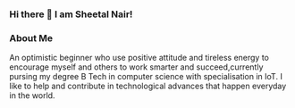 ### Hi there 👋 I am Sheetal Nair!

<!--
**snatec/snatec** is a ✨ _special_ ✨ repository because its `README.md` (this file) appears on your GitHub profile.

Here are some ideas to get you started:

- 🔭 I’m currently working on ... IoT projects
- 🌱 I’m currently learning ... Internet of things 
- 👯 I’m looking to collaborate on ...creative and interesting projects
- 🤔 I’m looking for help with ...
- 💬 Ask me about ...
- 📫 How to reach me: ...
- 😄 Pronouns: ...
- ⚡ Fun fact: ...
-->
### About Me
An optimistic beginner who use positive attitude and tireless energy to encourage myself and others to work smarter and succeed,currently pursing my degree B Tech in computer science with specialisation in IoT.
I like to help and contribute in technological advances that happen everyday in the world.

